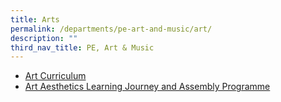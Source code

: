 ```yaml
---
title: Arts
permalink: /departments/pe-art-and-music/art/
description: ""
third_nav_title: PE, Art & Music
---
```

*   [Art Curriculum](/art/art-curriculum)
*   [Art Aesthetics Learning Journey and Assembly Programme](/art/art-aesthetics-learning-journey-and-assembly-programme)